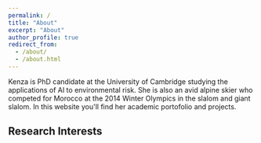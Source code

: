```yaml
---
permalink: /
title: "About"
excerpt: "About"
author_profile: true
redirect_from: 
  - /about/
  - /about.html
---
```


Kenza is PhD candidate at the University of Cambridge studying the applications of AI to environmental risk. She is also an avid alpine skier who competed for Morocco at the 2014 Winter Olympics in the slalom and giant slalom. In this website you'll find her academic portofolio and projects.

Research Interests
----
